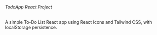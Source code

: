 ###### TodoApp React Project
A simple To-Do List React app using React Icons and Tailwind CSS, with localStorage persistence.